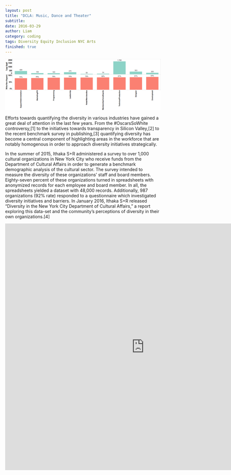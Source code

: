 ```yaml
---
layout: post
title: "DCLA: Music, Dance and Theater"
subtitle: 
date: 2016-03-29
author: Liam
category: coding
tags: Diversity Equity Inclusion NYC Arts
finished: true
---
```


![Codes](/img/Theater.png)

<p>Efforts towards quantifying the diversity in various industries have gained a great deal of attention in the last few years. From the #OscarsSoWhite controversy,[1] to the initiatives towards transparency in Silicon Valley,[2] to the recent benchmark survey in publishing,[3] quantifying diversity has become a central component of highlighting areas in the workforce that are notably homogenous in order to approach diversity initiatives strategically.</p>

<p>In the summer of 2015, Ithaka S+R administered a survey to over 1,000 cultural organizations in New York City who receive funds from the Department of Cultural Affairs in order to generate a benchmark demographic analysis of the cultural sector. The survey intended to measure the diversity of these organizations’ staff and board members. Eighty-seven percent of these organizations turned in spreadsheets with anonymized records for each employee and board member. In all, the spreadsheets yielded a dataset with 48,000 records. Additionally, 987 organizations (92% rate) responded to a questionnaire which investigated diversity initiatives and barriers. In January 2016, Ithaka S+R released “Diversity in the New York City Department of Cultural Affairs,” a report exploring this data-set and the community’s perceptions of diversity in their own organizations.[4] </p>

<iframe width="900" height="800" frameborder="0" scrolling="no" src="https://plot.ly/~liammerrill/2.embed"></iframe>